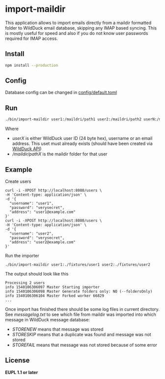 # import-maildir

This application allows to import emails directly from a maildir formatted folder to WildDuck email database, skipping any IMAP based syncing. This is mostly useful for speed and also if you do not know user passwords required for IMAP access.

## Install

```bash
npm install --production
```

## Config

Database config can be changed in [config/default.toml](./config/default.toml)

## Run

```bash
./bin/import-maildir user1:/maildri/path1 user2:/maildri/path2 userN:/maildri/pathN
```

Where

*   _userX_ is either WildDuck user ID (24 byte hex), username or an email address. This uset must already exists (should have been created via [WildDuck API](https://api.wildduck.email/#api-Users-PostUser))
*   _/maildir/pathX_ is the maildir folder for that user

## Example

Create users

```
curl -i -XPOST http://localhost:8080/users \
-H 'Content-type: application/json' \
-d '{
  "username": "user1",
  "password": "verysecret",
  "address": "user1@example.com"
}'
curl -i -XPOST http://localhost:8080/users \
-H 'Content-type: application/json' \
-d '{
  "username": "user2",
  "password": "verysecret",
  "address": "user2@example.com"
}'
```

Run the importer

```
./bin/import-maildir user1:./fixtures/user1 user2:./fixtures/user2
```

The output should look like this

```
Processing 2 users
info 1540106306097 Master Starting importer
info 1540106306098 Master Generate folders only: NO (--foldersOnly)
info 1540106306104 Master Forked worker 66829
...
```

Once import has finished there should be some log files in current directory. See _messagelog.txt_ to see which file from maildir was imported into which message in WildDuck message database:

*   _STORENEW_ means that message was stored
*   _STORESKIP_ means that a duplicate was found and message was not stored
*   _STOREFAIL_ means that message was not stored because of some error

## License

**EUPL 1.1 or later**

